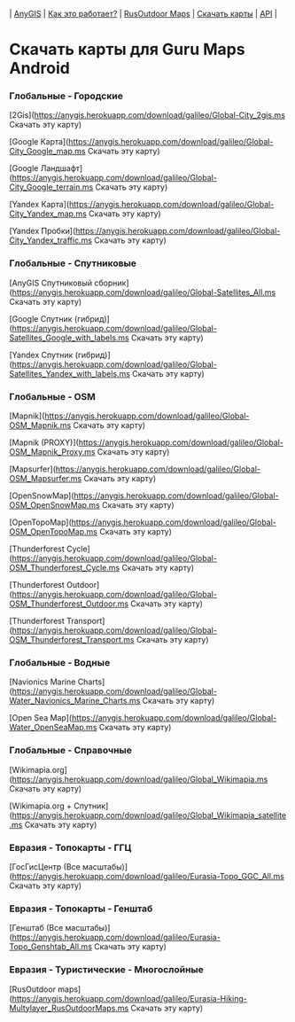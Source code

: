 | [AnyGIS][01] | [Как это работает?][02] | [RusOutdoor Maps][03] | [Скачать карты][04] | [API][05] |


[01]: https://nnngrach.github.io/AnyGIS_maps/index
[02]: https://nnngrach.github.io/AnyGIS_maps/Web/Html/Description_ru
[03]: https://nnngrach.github.io/AnyGIS_maps/Web/Html/RusOutdoor_ru
[04]: https://nnngrach.github.io/AnyGIS_maps/Web/Html/DownloadPage_ru
[05]: https://nnngrach.github.io/AnyGIS_maps/Web/Html/Api_ru
# Скачать карты для Guru Maps Android


### Глобальные - Городские
[2Gis](https://anygis.herokuapp.com/download/galileo/Global-City_2gis.ms Скачать эту карту)

[Google Карта](https://anygis.herokuapp.com/download/galileo/Global-City_Google_map.ms Скачать эту карту)

[Google Ландшафт](https://anygis.herokuapp.com/download/galileo/Global-City_Google_terrain.ms Скачать эту карту)

[Yandex Карта](https://anygis.herokuapp.com/download/galileo/Global-City_Yandex_map.ms Скачать эту карту)

[Yandex Пробки](https://anygis.herokuapp.com/download/galileo/Global-City_Yandex_traffic.ms Скачать эту карту)



### Глобальные - Спутниковые
[AnyGIS Спутниковый сборник](https://anygis.herokuapp.com/download/galileo/Global-Satellites_All.ms Скачать эту карту)

[Google Спутник (гибрид)](https://anygis.herokuapp.com/download/galileo/Global-Satellites_Google_with_labels.ms Скачать эту карту)

[Yandex Спутник (гибрид)](https://anygis.herokuapp.com/download/galileo/Global-Satellites_Yandex_with_labels.ms Скачать эту карту)



### Глобальные - OSM
[Mapnik](https://anygis.herokuapp.com/download/galileo/Global-OSM_Mapnik.ms Скачать эту карту)

[Mapnik (PROXY)](https://anygis.herokuapp.com/download/galileo/Global-OSM_Mapnik_Proxy.ms Скачать эту карту)

[Mapsurfer](https://anygis.herokuapp.com/download/galileo/Global-OSM_Mapsurfer.ms Скачать эту карту)

[OpenSnowMap](https://anygis.herokuapp.com/download/galileo/Global-OSM_OpenSnowMap.ms Скачать эту карту)

[OpenTopoMap](https://anygis.herokuapp.com/download/galileo/Global-OSM_OpenTopoMap.ms Скачать эту карту)

[Thunderforest Cycle](https://anygis.herokuapp.com/download/galileo/Global-OSM_Thunderforest_Cycle.ms Скачать эту карту)

[Thunderforest Outdoor](https://anygis.herokuapp.com/download/galileo/Global-OSM_Thunderforest_Outdoor.ms Скачать эту карту)

[Thunderforest Transport](https://anygis.herokuapp.com/download/galileo/Global-OSM_Thunderforest_Transport.ms Скачать эту карту)



### Глобальные - Водные
[Navionics Marine Charts](https://anygis.herokuapp.com/download/galileo/Global-Water_Navionics_Marine_Charts.ms Скачать эту карту)

[Open Sea Map](https://anygis.herokuapp.com/download/galileo/Global-Water_OpenSeaMap.ms Скачать эту карту)



### Глобальные - Справочные
[Wikimapia.org](https://anygis.herokuapp.com/download/galileo/Global_Wikimapia.ms Скачать эту карту)

[Wikimapia.org + Спутник](https://anygis.herokuapp.com/download/galileo/Global_Wikimapia_satellite.ms Скачать эту карту)



### Евразия - Топокарты - ГГЦ
[ГосГисЦентр (Все масштабы)](https://anygis.herokuapp.com/download/galileo/Eurasia-Topo_GGC_All.ms Скачать эту карту)



### Евразия - Топокарты - Генштаб
[Генштаб (Все масштабы)](https://anygis.herokuapp.com/download/galileo/Eurasia-Topo_Genshtab_All.ms Скачать эту карту)



### Евразия - Туристические - Многослойные
[RusOutdoor maps](https://anygis.herokuapp.com/download/galileo/Eurasia-Hiking-Multylayer_RusOutdoorMaps.ms Скачать эту карту)

